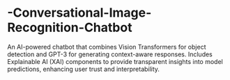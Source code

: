 # -Conversational-Image-Recognition-Chatbot
An AI-powered chatbot that combines Vision Transformers for object detection and GPT-3 for generating context-aware responses. Includes Explainable AI (XAI) components to provide transparent insights into model predictions, enhancing user trust and interpretability.
